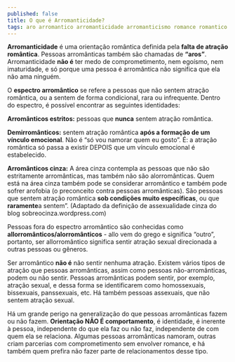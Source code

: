 ```yaml
---
published: false
title: O que é Arromanticidade?
tags: aro arromantico arromanticidade arromanticismo romance romantico
---
```

**Arromanticidade** é uma orientação romântica definida pela **falta de atração romântica**.  Pessoas arromânticas também são chamadas de **“aros”**. Arromanticidade **não é** ter medo de comprometimento, nem egoísmo, nem imaturidade, e só porque uma pessoa é arromântica não significa que ela não ama ninguém.  

O **espectro arromântico** se refere a pessoas que não sentem atração romântica, ou a sentem de forma condicional, rara ou infrequente. Dentro do espectro, é possível encontrar as seguintes identidades:

**Arromânticos estritos:** pessoas que **nunca** sentem atração romântica.

**Demirromânticos:** sentem atração romântica **após a formação de um vínculo emocional**. Não é “só vou namorar quem eu gosto”. É: a atração romântica só passa a existir DEPOIS que um vínculo emocional é estabelecido. 

**Arromânticos cinza:** A área cinza contempla as pessoas que não são estritamente arromânticas, mas também não são alorromânticas. Quem está na área cinza também pode se considerar arromântico e também pode sofrer arofobia (o preconceito contra pessoas arromânticas). São pessoas que sentem atração romântica **sob condições muito específicas**, ou que **raramente**a sentem”.  (Adaptado da definição de assexualidade cinza do blog sobreocinza.wordpress.com)

Pessoas fora do espectro arromântico são conhecidas como **allorromânticos/alorromânticos** - allo vem do grego e significa “outro”, portanto, ser allorromântico significa sentir atração sexual direcionada a outras pessoas ou gêneros.

Ser arromântico **não é** não sentir nenhuma atração. Existem vários tipos de atração que pessoas arromânticas, assim como pessoas não-arromânticas, podem ou não sentir. Pessoas arromânticas podem sentir, por exemplo, atração sexual, e dessa forma se identificarem como homossexuais, bissexuais, panssexuais, etc. Há também pessoas assexuais, que não sentem atração sexual.

Há um grande perigo na generalização do que pessoas arromânticas fazem ou não fazem. **Orientação NÃO É comportamento**, é identidade, é inerente à pessoa, independente do que ela faz ou não faz, independente de com quem ela se relaciona. Algumas pessoas arromânticas namoram, outras criam parcerias com comprometimento sem envolver romance, e há também quem prefira não fazer parte de relacionamentos desse tipo.


